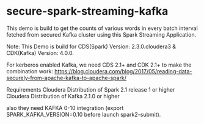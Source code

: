 # secure-spark-streaming-kafka

This demo is build to get the counts of various words in every batch interval fetched from secured Kafka cluster using this Spark Streaming Application.

Note: This Demo is build for CDS(Spark) Version: 2.3.0.cloudera3 & CDK(Kafka) Version: 4.0.0. 

For kerberos enabled Kafka, we need CDS 2.1+ and CDK 2.1+ to make the combination work:
https://blog.cloudera.com/blog/2017/05/reading-data-securely-from-apache-kafka-to-apache-spark/

Requirements
Cloudera Distribution of Spark 2.1 release 1 or higher
Cloudera Distribution of Kafka 2.1.0 or higher

also they need KAFKA 0-10 integration (export SPARK_KAFKA_VERSION=0.10 before launch spark2-submit).



